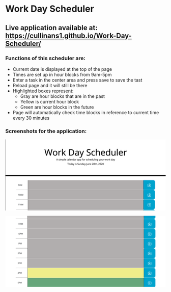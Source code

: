 # Work Day Scheduler

## Live application available at: https://cullinans1.github.io/Work-Day-Scheduler/

### Functions of this scheduler are: 
 * Current date is displayed at the top of the page
 * Times are set up in hour blocks from 9am-5pm
 * Enter a task in the center area and press save to save the tast
 * Reload page and it will still be there
 * Highlighted boxes represent: 
    * Gray are hour blocks that are in the past
    * Yellow is current hour block
    * Green are hour blocks in the future
* Page will automatically check time blocks in reference to current time every 30 minutes

### Screenshots for the application: 

![](Develop/images/screenshot1.png)

![](Develop/images/screenshot2.png)
